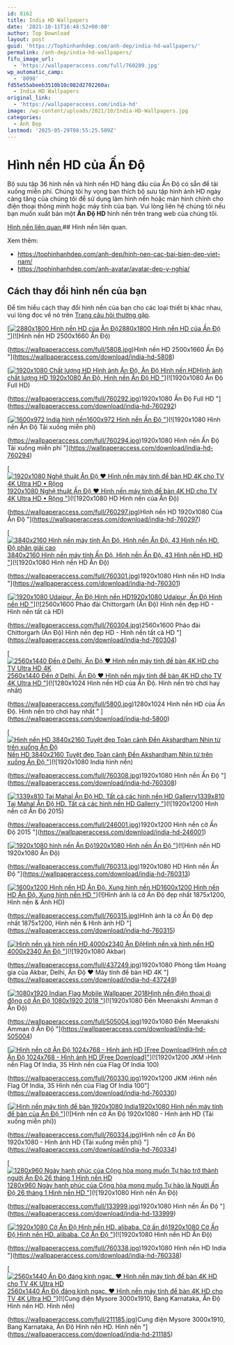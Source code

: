 ```yaml
---
id: 8162
title: India HD Wallpapers
date: '2021-10-11T16:48:52+00:00'
author: Top Download
layout: post
guid: 'https://Tophinhanhdep.com/anh-dep/india-hd-wallpapers/'
permalink: /anh-dep/india-hd-wallpapers/
fifu_image_url:
  - 'https://wallpaperaccess.com/full/760289.jpg'
wp_automatic_camp:
  - '8098'
fd55e55abeeb3510b10c082d2702260a:
  - India HD Wallpapers
original_link:
  - 'https://wallpaperaccess.com/india-hd'
image: /wp-content/uploads/2021/10/India-HD-Wallpapers.jpg
categories:
  - Ảnh Đẹp
lastmod: '2025-05-29T08:55:25.589Z'
---
```

# Hình nền HD của Ấn Độ

Bộ sưu tập 36 hình nền và hình nền HD hàng đầu của Ấn Độ có sẵn để tải xuống miễn phí. Chúng tôi hy vọng bạn thích bộ sưu tập hình ảnh HD ngày càng tăng của chúng tôi để sử dụng làm hình nền hoặc màn hình chính cho điện thoại thông minh hoặc máy tính của bạn. Vui lòng liên hệ chúng tôi nếu bạn muốn xuất bản một **Ấn Độ HD** hình nền trên trang web của chúng tôi.

[Hình nền liên quan ](#related) ## Hình nền liên quan.

   
 Xem thêm:

   
- <https://tophinhanhdep.com/anh-dep/hinh-nen-cac-bai-bien-dep-viet-nam/>
- <https://tophinhanhdep.com/anh-avatar/avatar-dep-y-nghia/>

## Cách thay đổi hình nền của bạn

Để tìm hiểu cách thay đổi hình nền của bạn cho các loại thiết bị khác nhau, vui lòng đọc về nó trên [Trang câu hỏi thường gặp](https://tophinhanhdep.com/faq/).

  
[[![2880x1800 Hình nền HD của Ấn Độ](https://wallpaperaccess.com/full/760289.jpg)2880x1800 Hình nền HD của Ấn Độ "](https://wallpaperaccess.com/download/india-hd-760289)](![Hình nền HD 2500x1660 Ấn Độ)

(https://wallpaperaccess.com/full/5808.jpg)Hình nền HD 2500x1660 Ấn Độ "](https://wallpaperaccess.com/download/india-hd-5808)

[[![1920x1080 Chất lượng HD Hình ảnh Ấn Độ, Ấn Độ Hình nền HD](https://wallpaperaccess.com/full/5771.jpg)Hình ảnh chất lượng HD 1920x1080 Ấn Độ, Hình nền Ấn Độ HD "](https://wallpaperaccess.com/download/india-hd-5771)](![1920x1080 Ấn Độ Full HD)

(https://wallpaperaccess.com/full/760292.jpg)1920x1080 Ấn Độ Full HD "](https://wallpaperaccess.com/download/india-hd-760292)

[[![1600x972 India hình nền](https://wallpaperaccess.com/full/437196.jpg)1600x972 Hình nền Ấn Độ "](https://wallpaperaccess.com/download/india-hd-437196)](![1920x1080 Hình nền Ấn Độ Tải xuống miễn phí)

(https://wallpaperaccess.com/full/760294.jpg)1920x1080 Hình nền Ấn Độ Tải xuống miễn phí "](https://wallpaperaccess.com/download/india-hd-760294)

[[![1920x1080 Nghệ thuật Ấn Độ ❤ Hình nền máy tính để bàn HD 4K cho TV 4K Ultra HD • Rộng](https://wallpaperaccess.com/full/5796.jpg)1920x1080 Nghệ thuật Ấn Độ ❤ Hình nền máy tính để bàn 4K HD cho TV 4K Ultra HD • Rộng "](https://wallpaperaccess.com/download/india-hd-5796)](![1920x1080 HD Hình nền của Ấn Độ)

(https://wallpaperaccess.com/full/760297.jpg)Hình nền HD 1920x1080 Của Ấn Độ "](https://wallpaperaccess.com/download/india-hd-760297)

[[![3840x2160 Hình nền máy tính Ấn Độ, Hình nền Ấn Độ.  43 Hình nền HD, Độ phân giải cao](https://wallpaperaccess.com/full/760300.jpg)3840x2160 Hình nền máy tính Ấn Độ, Hình nền Ấn Độ. 43 Hình nền HD, HD "](https://wallpaperaccess.com/download/india-hd-760300)](![1920x1080 Hình nền HD Ấn Độ)

(https://wallpaperaccess.com/full/760301.jpg)1920x1080 Hình nền HD India "](https://wallpaperaccess.com/download/india-hd-760301)

[[![1920x1080 Udaipur, Ấn Độ Hình nền HD](https://wallpaperaccess.com/full/760303.jpg)1920x1080 Udaipur, Ấn Độ Hình nền HD "](https://wallpaperaccess.com/download/india-hd-760303)](![2560x1600 Pháo đài Chittorgarh (Ấn Độ) Hình nền đẹp HD - Hình nền tất cả HD)

(https://wallpaperaccess.com/full/760304.jpg)2560x1600 Pháo đài Chittorgarh (Ấn Độ) Hình nền đẹp HD - Hình nền tất cả HD "](https://wallpaperaccess.com/download/india-hd-760304)

[[![2560x1440 Đền ở Delhi, Ấn Độ ❤ Hình nền máy tính để bàn 4K HD cho TV Ultra HD 4K](https://wallpaperaccess.com/full/760305.jpg)2560x1440 Đền ở Delhi, Ấn Độ ❤ Hình nền máy tính để bàn 4K HD cho TV 4K Ultra HD "](https://wallpaperaccess.com/download/india-hd-760305)](![1280x1024 Hình nền HD của Ấn Độ.  Hình nền trò chơi hay nhất)

(https://wallpaperaccess.com/full/5800.jpg)1280x1024 Hình nền HD của Ấn Độ. Hình nền trò chơi hay nhất " ](https://wallpaperaccess.com/download/india-hd-5800)

[[![Hình nền HD 3840x2160 Tuyệt đẹp Toàn cảnh Đền Akshardham Nhìn từ trên xuống Ấn Độ](https://wallpaperaccess.com/full/760307.jpg)Nền HD 3840x2160 Tuyệt đẹp Toàn cảnh Đền Akshardham Nhìn từ trên xuống Ấn Độ "](https://wallpaperaccess.com/download/india-hd-760307)](![1920x1080 India hình nền)

(https://wallpaperaccess.com/full/760308.jpg)1920x1080 Hình nền Ấn Độ "](https://wallpaperaccess.com/download/india-hd-760308)

[[![1339x810 Taj Mahal Ấn Độ HD.  Tất cả các hình nền HD Gallerry](https://wallpaperaccess.com/full/760309.jpg)1339x810 Taj Mahal Ấn Độ HD. Tất cả các hình nền HD Gallerry "](https://wallpaperaccess.com/download/india-hd-760309)](![1920x1200 Hình nền cờ Ấn Độ 2015)

(https://wallpaperaccess.com/full/246001.jpg)1920x1200 Hình nền cờ Ấn Độ 2015 "](https://wallpaperaccess.com/download/india-hd-246001)

[[![1920x1080 hình nền Ấn Độ](https://wallpaperaccess.com/full/47340.jpg)1920x1080 Hình nền Ấn Độ "](https://wallpaperaccess.com/download/india-hd-47340)](![Hình nền HD 1920x1080 Ấn Độ)

(https://wallpaperaccess.com/full/760313.jpg)1920x1080 HD Hình nền Ấn Độ "](https://wallpaperaccess.com/download/india-hd-760313)

[[![1600x1200 Hình nền HD Ấn Độ.  Xung hình nền HD](https://wallpaperaccess.com/full/760314.jpg)1600x1200 Hình nền HD Ấn Độ. Xung hình nền HD "](https://wallpaperaccess.com/download/india-hd-760314)](![Hình ảnh lá cờ Ấn Độ đẹp nhất 1875x1200, Hình nền & Ảnh HD)

(https://wallpaperaccess.com/full/760315.jpg)Hình ảnh lá cờ Ấn Độ đẹp nhất 1875x1200, Hình nền &amp; Hình ảnh HD "](https://wallpaperaccess.com/download/india-hd-760315)

[[![Hình nền và hình nền HD 4000x2340 Ấn Độ](https://wallpaperaccess.com/full/107743.jpg)Hình nền và hình nền HD 4000x2340 Ấn Độ "](https://wallpaperaccess.com/download/india-hd-107743)](![1920x1080 Akbar)

(https://wallpaperaccess.com/full/437249.jpg)1920x1080 Phòng tắm Hoàng gia của Akbar, Delhi, Ấn Độ ❤ Máy tính để bàn HD 4K "](https://wallpaperaccess.com/download/india-hd-437249)

[[![1080x1920 Indian Flag Mobile Wallpaper 2018](https://wallpaperaccess.com/full/760318.jpg)Hình nền điện thoại di động cờ Ấn Độ 1080x1920 2018 "](https://wallpaperaccess.com/download/india-hd-760318)](![1920x1080 Đền Meenakshi Amman ở Ấn Độ)

(https://wallpaperaccess.com/full/505004.jpg)1920x1080 Đền Meenakshi Amman ở Ấn Độ "](https://wallpaperaccess.com/download/india-hd-505004)

[[![Hình nền cờ Ấn Độ 1024x768 - Hình ảnh HD [Free Download]](https://wallpaperaccess.com/full/5784.jpg)Hình nền cờ Ấn Độ 1024x768 - Hình ảnh HD \[Free Download\]"](https://wallpaperaccess.com/download/india-hd-5784)](![1920x1200 JKM ›Hình nền Flag Of India, 35 Hình nền của Flag Of India 100)

(https://wallpaperaccess.com/full/760330.jpg)1920x1200 JKM ›Hình nền Flag Of India, 35 Hình nền của Flag Of India 100"](https://wallpaperaccess.com/download/india-hd-760330)

[[![Hình nền máy tính để bàn 1920x1080 India](https://wallpaperaccess.com/full/760333.jpg)1920x1080 Hình nền máy tính để bàn của Ấn Độ "](https://wallpaperaccess.com/download/india-hd-760333)](![Hình nền cờ Ấn Độ 1920x1080 - Hình ảnh HD {Tải xuống miễn phí})

(https://wallpaperaccess.com/full/760334.jpg)Hình nền cờ Ấn Độ 1920x1080 - Hình ảnh HD {Tải xuống miễn phí} "](https://wallpaperaccess.com/download/india-hd-760334)

 [[![1280x960 Ngày hạnh phúc của Cộng hòa mong muốn Tự hào trở thành người Ấn Độ 26 tháng 1 Hình nền HD](https://wallpaperaccess.com/full/760335.jpg)1280x960 Ngày hạnh phúc của Cộng hòa mong muốn Tự hào là Người Ấn Độ 26 tháng 1 Hình nền HD "](https://wallpaperaccess.com/download/india-hd-760335)](![1920x1080 Hình nền Ấn Độ)

(https://wallpaperaccess.com/full/133999.jpg)1920x1080 Hình nền Ấn Độ "](https://wallpaperaccess.com/download/india-hd-133999)

[[![1920x1080 Cờ Ấn Độ Hình nền HD.  alibaba.  Cờ ấn độ](https://wallpaperaccess.com/full/5816.jpg)1920x1080 Cờ Ấn Độ Hình nền HD. alibaba. Cờ Ấn Độ "](https://wallpaperaccess.com/download/india-hd-5816)](![1920x1080 Hình nền HD Ấn Độ)

(https://wallpaperaccess.com/full/760338.jpg)1920x1080 Hình nền HD India "](https://wallpaperaccess.com/download/india-hd-760338)

[[![2560x1440 Ấn Độ đáng kinh ngạc.  ❤ Hình nền máy tính để bàn 4K HD cho TV 4K Ultra HD](https://wallpaperaccess.com/full/437204.jpg)2560x1440 Ấn Độ đáng kinh ngạc. ❤ Hình nền máy tính để bàn 4K HD cho TV 4K Ultra HD "](https://wallpaperaccess.com/download/india-hd-437204)](![Cung điện Mysore 3000x1910, Bang Karnataka, Ấn Độ Hình nền HD.  Hình nền)

(https://wallpaperaccess.com/full/211185.jpg)Cung điện Mysore 3000x1910, Bang Karnataka, Ấn Độ Hình nền HD. Hình nền "](https://wallpaperaccess.com/download/india-hd-211185)
